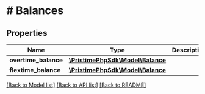 # # Balances

## Properties

Name | Type | Description | Notes
------------ | ------------- | ------------- | -------------
**overtime_balance** | [**\PristimePhpSdk\Model\Balance**](Balance.md) |  |
**flextime_balance** | [**\PristimePhpSdk\Model\Balance**](Balance.md) |  |

[[Back to Model list]](../../README.md#models) [[Back to API list]](../../README.md#endpoints) [[Back to README]](../../README.md)
